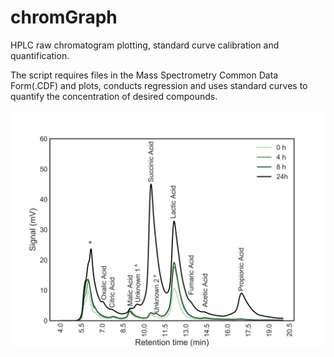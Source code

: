 # chromGraph
HPLC raw chromatogram plotting, standard curve calibration and quantification.

The script requires files in the Mass Spectrometry Common Data Form(.CDF) and plots, conducts regression and uses standard curves to quantify the concentration of desired compounds.
 
<img src="figCombined.PNG">
